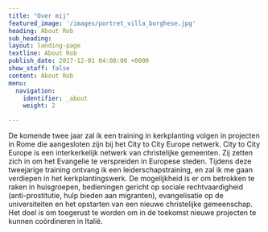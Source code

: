 ```yaml
---
title: "Over mij"
featured_image: '/images/portret_villa_borghese.jpg'
heading: About Rob
sub_heading: 
layout: landing-page
textline: About Rob
publish_date: 2017-12-01 04:00:00 +0000
show_staff: false
content: About Rob
menu:
  navigation:
    identifier: _about
    weight: 2

---
```

De komende twee jaar zal ik een training in kerkplanting volgen in projecten in Rome die aangesloten zijn bij het City to City Europe netwerk. City to City Europe is een interkerkelijk netwerk van christelijke gemeenten. Zij zetten zich in om het Evangelie te verspreiden in Europese steden. Tijdens deze tweejarige training ontvang ik een leiderschapstraining, en zal ik me gaan verdiepen in het kerkplantingswerk. De mogelijkheid is er om betrokken te raken in huisgroepen, bedieningen gericht op sociale rechtvaardigheid (anti-prostitutie, hulp bieden aan migranten), evangelisatie op de universiteiten en het opstarten van een nieuwe christelijke gemeenschap. Het doel is om toegerust te worden om in de toekomst nieuwe projecten te kunnen coördineren in Italië. 